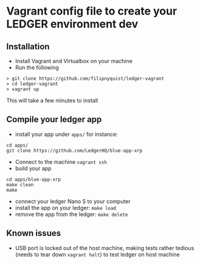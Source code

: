 # Vagrant config file to create your LEDGER environment dev

## Installation
- Install Vagrant and Virtualbox on your machine
- Run the following
```
> git clone https://github.com/filipnyquist/ledger-vagrant
> cd ledger-vagrant
> vagrant up
```
This will take a few minutes to install

## Compile your ledger app
- install your app under `apps/` for instance:
```
cd apps/
git clone https://github.com/LedgerHQ/blue-app-xrp
```
- Connect to the machine `vagrant ssh`
- build your app
```
cd apps/blue-app-xrp
make clean
make
```
- connect your ledger Nano S to your computer
- install the app on your ledger: `make load`
- remove the app from the ledger: `make delete`

## Known issues
- USB port is locked out of the host machine, making tests rather tedious (needs to tear down `vagrant halt`) to test ledger on host machine

